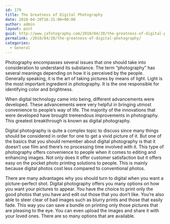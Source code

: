 ```yaml
---
id: 179
title: The Greatness of Digital Photography
date: 2010-04-20T16:31:00+00:00
author: admin
layout: post
guid: http://www.jafotography.com/2010/04/20/the-greatness-of-digital-photography/
permalink: /2010/04/20/the-greatness-of-digital-photography/
categories:
  - General
---
```

Photography encompasses several issues that one should take into consideration to understand its substance. The term &#8220;photography&#8221; has several meanings depending on how it is perceived by the people. Generally speaking, it is the art of taking pictures by means of light. Light is the most important ingredient in photography. It is the one responsible for identifying color and brightness. 

When digital technology came into being, different advancements were developed. These advancements were very helpful in bringing utmost convenience to people&#8217;s way of life. The majority of the innovations that were developed have brought tremendous improvements in photography. This greatest breakthrough is known as digital photography. 

Digital photography is quite a complex topic to discuss since many things should be considered in order for one to get a vivid picture of it. But one of the basics that you should remember about digital photography is that it doesn&#8217;t use film and there&#8217;s no processing time involved with it. This type of photography offers convenience to people when it comes to editing and enhancing images. Not only does it offer customer satisfaction but it offers easy on the pocket photo printing solutions to people. This is mainly because digital photos cost less compared to conventional photos. 

There are many advantages why you should turn to digital when you want a picture-perfect shot. Digital photography offers you many options on how you want your pictures to appear. You have the choice to print only the good photos that you have and edit out those that you don&#8217;t like. You&#8217;re also able to steer clear of bad images such as blurry prints and those that easily fade. This way you can save a bundle on printing only those pictures that are pleasing to the eye. You can even upload the images and share it with your loved ones. There are so many options that are available.